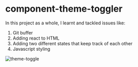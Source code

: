 # component-theme-toggler

In this project as a whole, I learnt and tackled issues like:
1. Git buffer
2. Adding react to HTML
3. Adding two different states that keep track of each other
4. Javascript styling

![theme-toggle](https://user-images.githubusercontent.com/85868026/196064682-a795586d-d9a7-48d6-a607-fb139729921d.png)
